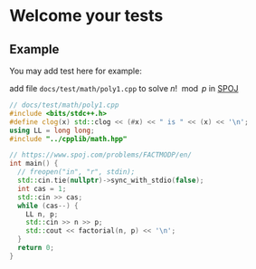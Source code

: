 # Welcome your tests

## Example

You may add test here for example:

add file `docs/test/math/poly1.cpp` to solve $n! \mod p$ in [SPOJ](https://www.spoj.com/problems/FACTMODP/en/)

``` cpp
// docs/test/math/poly1.cpp
#include <bits/stdc++.h>
#define clog(x) std::clog << (#x) << " is " << (x) << '\n';
using LL = long long;
#include "../cpplib/math.hpp"

// https://www.spoj.com/problems/FACTMODP/en/
int main() {
  // freopen("in", "r", stdin);
  std::cin.tie(nullptr)->sync_with_stdio(false);
  int cas = 1;
  std::cin >> cas;
  while (cas--) {
    LL n, p;
    std::cin >> n >> p;
    std::cout << factorial(n, p) << '\n';
  }
  return 0;
}
```